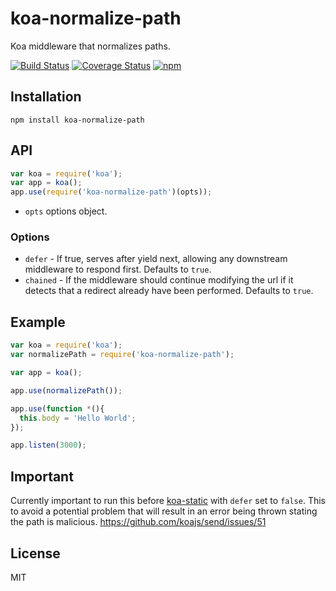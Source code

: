 # koa-normalize-path

Koa middleware that normalizes paths.

[![Build Status](https://img.shields.io/travis/vgno/koa-normalize-path/master.svg?style=flat-square)](http://travis-ci.org/vgno/koa-normalize-path) [![Coverage Status](https://img.shields.io/coveralls/vgno/koa-normalize-path/master.svg?style=flat-square)](https://coveralls.io/r/vgno/koa-normalize-path) [![npm](https://img.shields.io/npm/v/koa-normalize-path.svg?style=flat-square)](https://www.npmjs.com/package/koa-normalize-path)

## Installation
```
npm install koa-normalize-path
```

## API
```js
var koa = require('koa');
var app = koa();
app.use(require('koa-normalize-path')(opts));
```

* `opts` options object.

### Options

- `defer` - If true, serves after yield next, allowing any downstream middleware to respond first. Defaults to `true`.
- `chained` - If the middleware should continue modifying the url if it detects that a redirect already have been performed. Defaults to `true`.

## Example
```js
var koa = require('koa');
var normalizePath = require('koa-normalize-path');

var app = koa();

app.use(normalizePath());

app.use(function *(){
  this.body = 'Hello World';
});

app.listen(3000);
```

## Important
Currently important to run this before [koa-static](https://github.com/koajs/static) with `defer` set to `false`. This to avoid a potential problem that will result in an error being thrown stating the path is malicious. https://github.com/koajs/send/issues/51

## License
MIT
